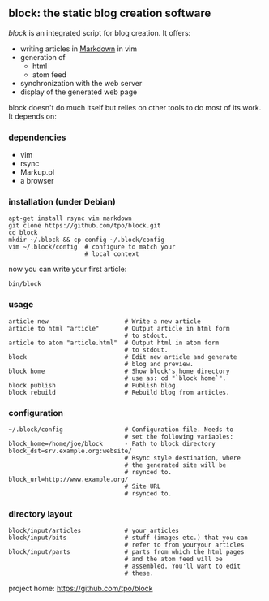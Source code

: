 ## block: the static blog creation software

_block_ is an integrated script for blog creation. It offers:

* writing articles in
  [Markdown](http://daringfireball.net/projects/markdown/)
  in vim
* generation of
  * html
  * atom feed 
* synchronization with the web server
* display of the generated web page

block doesn't do much itself but relies on other tools to do
most of its work. It depends on:

### dependencies

* vim
* rsync
* Markup.pl
* a browser

### installation (under Debian)

    apt-get install rsync vim markdown
    git clone https://github.com/tpo/block.git
    cd block
    mkdir ~/.block && cp config ~/.block/config
    vim ~/.block/config  # configure to match your
                         # local context

now you can write your first article:

    bin/block

### usage

    article new                     # Write a new article
    article to html "article"       # Output article in html form
                                    # to stdout.
    article to atom "article.html"  # Output html in atom form
                                    # to stdout.
    block                           # Edit new article and generate
                                    # blog and preview.
    block home                      # Show block's home directory
                                    # use as: cd "`block home`".
    block publish                   # Publish blog.
    block rebuild                   # Rebuild blog from articles.

### configuration

    ~/.block/config                 # Configuration file. Needs to
                                    # set the following variables:
    block_home=/home/joe/block      - Path to block directory
    block_dst=srv.example.org:website/
                                    # Rsync style destination, where
                                    # the generated site will be
                                    # rsynced to.
    block_url=http://www.example.org/
                                    # Site URL
                                    # rsynced to.

### directory layout
    block/input/articles            # your articles
    block/input/bits                # stuff (images etc.) that you can
                                    # refer to from youryour articles
    block/input/parts               # parts from which the html pages
                                    # and the atom feed will be
                                    # assembled. You'll want to edit
                                    # these.

project home: https://github.com/tpo/block

